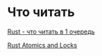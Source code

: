 # Что читать

[Rust - что читать в 1 очередь](https://habr.com/ru/companies/bitrix/articles/878912/)

[Rust Atomics and Locks](https://marabos.nl/atomics/atomics.html)
